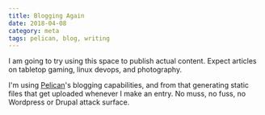 ```yaml
---
title: Blogging Again
date: 2018-04-08
category: meta
tags: pelican, blog, writing
---
```

I am going to try using this space to publish actual content. Expect articles
on tabletop gaming, linux devops, and photography.
<!-- PELICAN_END_SUMMARY -->

I'm using [Pelican][pelican]'s blogging capabilities, and from that generating
static files that get uploaded whenever I make an entry. No muss, no fuss, no
Wordpress or Drupal attack surface.

[pelican]: http://getpelican.com
